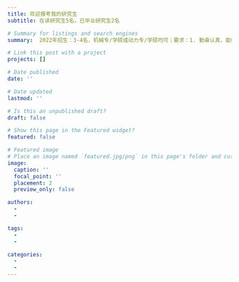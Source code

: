 ```yaml
---
title: 欢迎报考我的研究生
subtitle: 在读研究生5名，已毕业研究生2名

# Summary for listings and search engines
summary:  2022年招生：3-4名，机械专/学硕或动力专/学硕均可；要求：1. 勤奋认真，能吃苦耐劳，肯钻研知识；2. 专业背景最好学过流体力学或力学专业，但不限；3. 有软件使用经历或奖学金获得者优先考虑

# Link this post with a project
projects: []

# Date published
date: ''

# Date updated
lastmod: ''

# Is this an unpublished draft?
draft: false

# Show this page in the Featured widget?
featured: false

# Featured image
# Place an image named `featured.jpg/png` in this page's folder and customize its options here.
image:
  caption: ''
  focal_point: ''
  placement: 2
  preview_only: false

authors:
  - 
  - 

tags:
  - 
  - 

categories:
  - 
  - 
---
```



